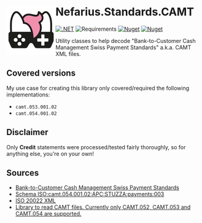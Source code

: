 # <img src="assets/NSS-128x128.png" align="left" />Nefarius.Standards.CAMT

[![.NET](https://github.com/nefarius/Nefarius.Standards.CAMT/actions/workflows/build.yml/badge.svg)](https://github.com/nefarius/Nefarius.Standards.CAMT/actions/workflows/build.yml)
![Requirements](https://img.shields.io/badge/Requires-.NET%20Standard%202.0-blue.svg)
[![Nuget](https://img.shields.io/nuget/v/Nefarius.Standards.CAMT)](https://www.nuget.org/packages/Nefarius.Standards.CAMT/)
[![Nuget](https://img.shields.io/nuget/dt/Nefarius.Standards.CAMT)](https://www.nuget.org/packages/Nefarius.Standards.CAMT/)

Utility classes to help decode "Bank-to-Customer Cash Management Swiss Payment Standards" a.k.a. CAMT XML files.

## Covered versions

My use case for creating this library only covered/required the following implementations:

- `camt.053.001.02`
- `camt.054.001.02`

## Disclaimer

Only **Credit** statements were processed/tested fairly thoroughly, so for anything else, you're on your own!

## Sources

- [Bank-to-Customer Cash Management Swiss Payment Standards](https://web.archive.org/web/20240530043118/https://www.credit-suisse.com/media/assets/microsite/docs/zv-migration/camt-05x-001-04-sps.pdf)
- [Schema ISO:camt.054.001.02:APC:STUZZA:payments:003](https://zv.psa.at/schemata/ISO.camt.054.001.02.austrian.003.xsd)
- [ISO 20022 XML](https://www.handelsbanken.com/en/our-services/digital-services/global-gateway/iso-20022-xml)
- [Library to read CAMT files. Currently only CAMT.052, CAMT.053 and CAMT.054 are supported.](https://github.com/genkgo/camt)
